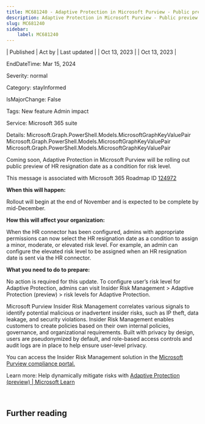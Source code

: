 ```yaml
---
title: MC681240 - Adaptive Protection in Microsoft Purview - Public preview of HR resignation date as a condition for risk level
description: Adaptive Protection in Microsoft Purview - Public preview of HR resignation date as a condition for risk level
slug: MC681240
sidebar:
    label: MC681240
---
```


| Published | Act by | Last updated |
| Oct 13, 2023 |  | Oct 13, 2023 |

EndDateTime: Mar 15, 2024

Severity: normal

Category: stayInformed

IsMajorChange: False

Tags: New feature Admin impact

Service: Microsoft 365 suite

Details: Microsoft.Graph.PowerShell.Models.MicrosoftGraphKeyValuePair Microsoft.Graph.PowerShell.Models.MicrosoftGraphKeyValuePair Microsoft.Graph.PowerShell.Models.MicrosoftGraphKeyValuePair

<p>Coming soon, Adaptive Protection in Microsoft Purview will be rolling out public preview of HR resignation date as a condition for risk level.</p>
<p>This message is associated with Microsoft 365 Roadmap ID <a href="https://www.microsoft.com/microsoft-365/roadmap?filters=&amp;searchterms=124972" target="_blank">124972</a></p>
<p><b>When this will happen:</b></p>

<p>Rollout will begin at the end of November and is expected to be complete by mid-December.</p>

<p><b>How this will affect your organization:</b></p>

<p>When the HR connector has been configured, admins with appropriate permissions can now select the HR resignation date as a condition to assign a minor, moderate, or elevated risk level. For example, an admin can configure the elevated risk level to be assigned when an HR resignation date is sent via the HR connector.&nbsp;</p>
<p><b>What you need to do to prepare:</b></p>
<p>No action is required for this update. To configure user’s risk level for Adaptive Protection, admins can visit Insider Risk Management &gt; Adaptive Protection (preview) &gt; risk levels for Adaptive Protection.</p><p>Microsoft Purview Insider Risk Management correlates various signals to identify potential malicious or inadvertent insider risks, such as IP theft, data leakage, and security violations. Insider Risk Management enables customers to create policies based on their own internal policies, governance, and organizational requirements. Built with privacy by design, users are pseudonymized by default, and role-based access controls and audit logs are in place to help ensure user-level privacy.</p><p>You can access the Insider Risk Management solution in the <a href="https://purview.microsoft.com/compliance" target="_blank">Microsoft Purview compliance portal.</a></p><p>Learn more: Help dynamically mitigate risks with <a href="https://learn.microsoft.com/purview/insider-risk-management-adaptive-protection#risk-levels" target="_blank">Adaptive Protection (preview) | Microsoft Learn</a></p><p><br></p>

## Further reading
